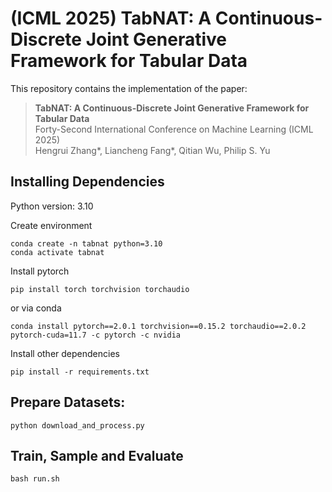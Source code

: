 # (ICML 2025) TabNAT: A Continuous-Discrete Joint Generative Framework for Tabular Data
<!-- <p align="center">
  <a href="https://openreview.net/forum?id=4Ay23yeuz0">
    <img alt="Openreview" src="https://img.shields.io/badge/review-OpenReview-red">
  </a>
  <a href="https://arxiv.org/abs/2310.09656">
    <img alt="Paper URL" src="https://img.shields.io/badge/arxiv-2310.09656-blue">
  </a>
</p> -->

This repository contains the implementation of the paper:
> **TabNAT: A Continuous-Discrete Joint Generative Framework for Tabular Data**  <br>
> Forty-Second International Conference on Machine Learning (ICML 2025)<br>
> Hengrui Zhang*, Liancheng Fang*, Qitian Wu, Philip S. Yu  <br>

## Installing Dependencies

Python version: 3.10

Create environment

```
conda create -n tabnat python=3.10
conda activate tabnat
```

Install pytorch
```
pip install torch torchvision torchaudio
```

or via conda
```
conda install pytorch==2.0.1 torchvision==0.15.2 torchaudio==2.0.2 pytorch-cuda=11.7 -c pytorch -c nvidia
```

Install other dependencies

```
pip install -r requirements.txt
```

## Prepare Datasets:

```
python download_and_process.py
```

## Train, Sample and Evaluate

```
bash run.sh
```







